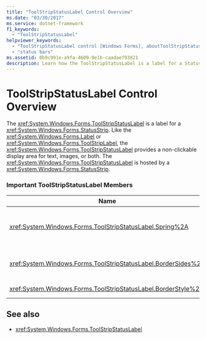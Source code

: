 ```yaml
---
title: "ToolStripStatusLabel Control Overview"
ms.date: "03/30/2017"
ms.service: dotnet-framework
f1_keywords: 
  - "ToolStripStatusLabel"
helpviewer_keywords: 
  - "ToolStripStatusLabel control [Windows Forms], aboutToolStripStatusLabel control"
  - "status bars"
ms.assetid: 0b9c991e-a9fa-4609-9e1b-caadaef93821
description: Learn how the ToolStripStatusLabel is a label for a StatusStrip and provides a non-clickable display area for text, images, or both.
---
```

# ToolStripStatusLabel Control Overview

The <xref:System.Windows.Forms.ToolStripStatusLabel> is a label for a <xref:System.Windows.Forms.StatusStrip>. Like the <xref:System.Windows.Forms.Label> or <xref:System.Windows.Forms.ToolStripLabel>, the <xref:System.Windows.Forms.ToolStripStatusLabel> provides a non-clickable display area for text, images, or both. The <xref:System.Windows.Forms.ToolStripStatusLabel> is hosted by a <xref:System.Windows.Forms.StatusStrip>.  
  
### Important ToolStripStatusLabel Members  
  
|Name|Description|  
|----------|-----------------|  
|<xref:System.Windows.Forms.ToolStripStatusLabel.Spring%2A>|Gets or sets a value indicating whether the <xref:System.Windows.Forms.ToolStripStatusLabel> automatically fills the available space on the <xref:System.Windows.Forms.StatusStrip> as the form is resized|  
|<xref:System.Windows.Forms.ToolStripStatusLabel.BorderSides%2A>|Gets or sets a value that indicates which sides of the <xref:System.Windows.Forms.ToolStripStatusLabel> show borders.|  
|<xref:System.Windows.Forms.ToolStripStatusLabel.BorderStyle%2A>|Gets or sets the border style of the <xref:System.Windows.Forms.ToolStripStatusLabel>.|  
  
## See also

- <xref:System.Windows.Forms.ToolStripStatusLabel>
